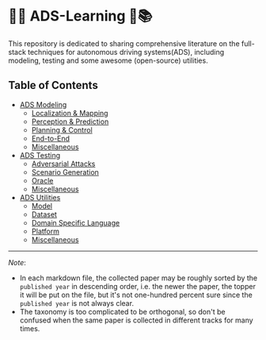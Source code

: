 # 🚦🚗 ADS-Learning 📑📚

This repository is dedicated to sharing comprehensive literature on the full-stack techniques for autonomous driving systems(ADS), including modeling, testing and some awesome (open-source) utilities.


## Table of Contents
* [ADS Modeling](modeling/README.md)
  * [Localization & Mapping](modeling/localization_and_mapping/README.md)
  * [Perception & Prediction](modeling/perception_and_prediction/README.md)
  * [Planning & Control](modeling/planning_and_control/README.md)
  * [End-to-End](modeling/end2end/README.md)
  * [Miscellaneous](modeling/miscellaneous/README.md)
* [ADS Testing](testing/README.md)
  * [Adversarial Attacks](testing/adversarial_attacks/README.md)
  * [Scenario Generation](testing/scenario_generation/README.md)
  * [Oracle](testing/oracle/README.md)
  * [Miscellaneous](testing/miscellaneous/README.md)
* [ADS Utilities](utils/README.md)
  * [Model](utils/model.md)
  * [Dataset](utils/dataset.md)
  * [Domain Specific Language](utils/DSL.md)
  * [Platform](utils/platform.md)
  * [Miscellaneous](modeling/miscellaneous/README.md)

---

*Note*:
* In each markdown file, the collected paper may be roughly sorted by the `published year` in descending order, i.e. the newer the paper, the topper it will be put on the file, but it's not one-hundred percent sure since the `published year` is not always clear.
* The taxonomy is too complicated to be orthogonal, so don't be confused when the same paper is collected in different tracks for many times.
